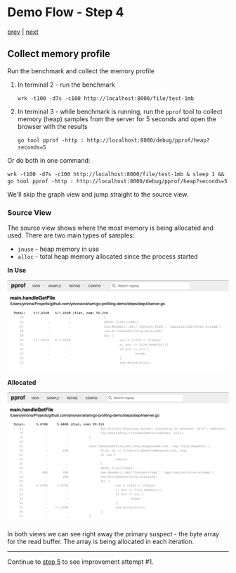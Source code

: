 # Demo Flow - Step 4

[prev](../step3/README.md) | [next](../step5/README.md)

## Collect memory profile

Run the benchmark and collect the memory profile
1. In terminal 2 - run the benchmark
   ```
   wrk -t100 -d7s -c100 http://localhost:8000/file/test-1mb 
   ```
2. In terminal 3 - while benchmark is running, run the `pprof` tool to collect memory (heap) samples from the server for 5 seconds and open the browser with the results
   ```
   go tool pprof -http : http://localhost:8000/debug/pprof/heap?seconds=5
   ```
Or do both in one command:
```
wrk -t100 -d7s -c100 http://localhost:8000/file/test-1mb & sleep 1 && go tool pprof -http : http://localhost:8000/debug/pprof/heap?seconds=5
```

We'll skip the graph view and jump straight to the source view.

### Source View

The source view shows where the most memory is being allocated and used.
There are two main types of samples:
* `inuse` - heap memory in use
* `alloc` - total heap memory allocated since the process started

**In Use**

![](step4-inuse.png)

**Allocated**

![](step4-alloc.png)

In both views we can see right away the primary suspect - the byte array for the read buffer. The array is being allocated in each iteration.

----

Continue to [step 5](../step5/README.md) to see improvement attempt #1.